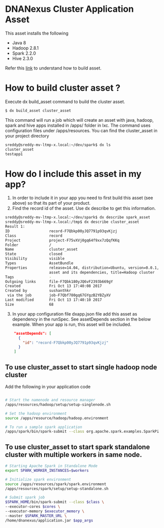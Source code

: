 # DNANexus Cluster Application Asset
This asset installs the following
* Java 8
* Hadoop 2.8.1
* Spark 2.2.0
* Hive 2.3.0

Refer this [link](https://wiki.dnanexus.com/Developer-Tutorials/Asset-Build-Process) to understand how to build asset.

# How to build cluster asset ?
Execute dx build_asset command to build the cluster asset.
```bash
$ dx build_asset cluster_asset
```
This command will run a job which will create an asset with java, hadoop, spark and hive apps installed in /apps/ folder in lxc.
The command uses configuration files under /apps/resources.
You can find the cluster_asset in your project directory
```bash
sreddy@sreddy-mv-ltmp-x.local:~/dev/spark$ dx ls
cluster_asset
testapp1
```
# How do I include this asset in my app?
1.  In order to include it in your app you need to first build this asset (see above) so that its part of your product. 
2.  Find the record id of the asset. Use dx describe to get this information.
```bash
sreddy@sreddy-mv-ltmp-x.local:~/dev/spark$ dx describe spark_asset
sreddy@sreddy-mv-ltmp-x.local:/tmp$ dx describe cluster_asset
Result 1:
ID                  record-F7Qbkp00yJQ7791p93qvKjzj
Class               record
Project             project-F75vXVj0gq64f9xx7zQqfKKq
Folder              /
Name                cluster_asset
State               closed
Visibility          visible
Types               AssetBundle
Properties          release=14.04, distribution=Ubuntu, version=0.0.1, description=Apache Hadoop
                    asset and its dependencies, title=Hadoop cluster
Tags                -
Outgoing links      file-F7Qbk180yJQ6vF2393b669gY
Created             Fri Oct 13 17:40:08 2017
Created by          sushanthkr
 via the job        job-F7Qbf780gq67GYgzB2YBZyXV
Last modified       Fri Oct 13 17:40:10 2017
Size                68


```
3.  In your app configuration file dxapp.json file add this asset as dependency in the runSpec. See assetDepends section in the below example. When your app is run, this asset will be included.
```json
    "assetDepends": [
      {
        "id": "record-F7Qbkp00yJQ7791p93qvKjzj"
      }
    ]
```

## To use cluster_asset to start single hadoop node cluster 
Add the following in your application code 
```bash

# Start the namenode and resource manager
/apps/resources/hadoop/setup/setup-singlenode.sh

# Set the hadoop environment
source /apps/resource/hadoop/hadoop.environment 

# To run a sample spark application
/apps/spark/bin/spark-submit --class org.apache.spark.examples.SparkPi --master yarn --deploy-mode cluster /apps/spark/examples/jars/spark-examples_2.11-2.2.0.jar 10
```

## To use cluster_asset to start spark standalone cluster with multiple workers in same node.
```bash
# Starting Apache Spark in Standalone Mode
export SPARK_WORKER_INSTANCES=$workers

# Initialize spark environment
source /apps/resources/spark/spark.environment
/apps/resources/spark/setup/setup-standalone.sh

# Submit spark job
$SPARK_HOME/bin/spark-submit --class $class \
--executor-cores $cores \
--executor-memory $executor_memory \
--master $SPARK_MASTER_URL \
/home/dnanexus/application.jar $app_args
```